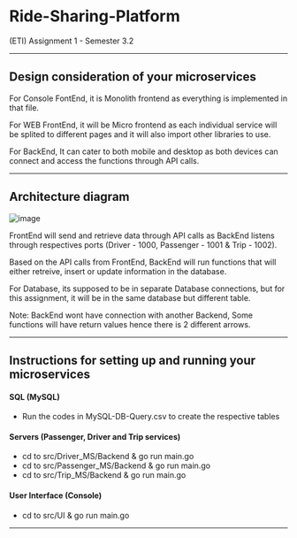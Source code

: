 # Ride-Sharing-Platform
(ETI) Assignment 1 - Semester 3.2

---
## Design consideration of your microservices

For Console FontEnd, it is Monolith frontend as everything is implemented in that file. 

For WEB FrontEnd, it will be Micro frontend as each individual service will be splited to different pages and it will also import other libraries to use.

For BackEnd, It can cater to both mobile and desktop as both devices can connect and access the functions through API calls.

---
## Architecture diagram

![image](https://user-images.githubusercontent.com/77374003/145786170-c4d719d5-a1e5-461c-b4b8-08f49acd1071.png)


FrontEnd will send and retrieve data through API calls as BackEnd listens through respectives ports (Driver - 1000, Passenger - 1001 & Trip - 1002).

Based on the API calls from FrontEnd, BackEnd will run functions that will either retreive, insert or update information in the database. 

For Database, its supposed to be in separate Database connections, but for this assignment, it will be in the same database but different table.

Note: BackEnd wont have connection with another Backend, Some functions will have return values hence there is 2 different arrows.

---
## Instructions for setting up and running your microservices

#### SQL (MySQL)
- Run the codes in MySQL-DB-Query.csv to create the respective tables

#### Servers (Passenger, Driver and Trip services)
- cd to src/Driver_MS/Backend & go run main.go
- cd to src/Passenger_MS/Backend & go run main.go
- cd to src/Trip_MS/Backend & go run main.go

#### User Interface (Console)
- cd to src/UI & go run main.go
---
